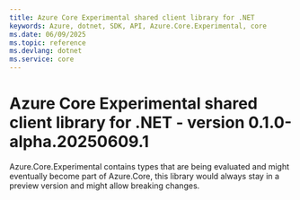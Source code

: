 ```yaml
---
title: Azure Core Experimental shared client library for .NET
keywords: Azure, dotnet, SDK, API, Azure.Core.Experimental, core
ms.date: 06/09/2025
ms.topic: reference
ms.devlang: dotnet
ms.service: core
---
```

# Azure Core Experimental shared client library for .NET - version 0.1.0-alpha.20250609.1 


Azure.Core.Experimental contains types that are being evaluated and might eventually become part of Azure.Core, this library would always stay in a preview version and might allow breaking changes.

